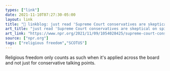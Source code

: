 ```yaml
---
types: ["link"]
date: 2021-11-10T07:27:30-05:00
layout: link
title: "🔗 linkblog: just read 'Supreme Court conservatives are skeptical on spiritual advisers in death chamber : NPR'"
art_title: "just read 'Supreme Court conservatives are skeptical on spiritual advisers in death chamber : NPR"
art_link: "https://www.npr.org/2021/11/09/1054028425/supreme-court-conservatives-are-skeptical-on-spiritual-advisers-in-death-chamber"
source: ["npr.org"]
tags: ["religious freedom","SCOTUS"]
---
```

Religious freedom only counts as such when it's applied across the board and not just for conservative talking points.
